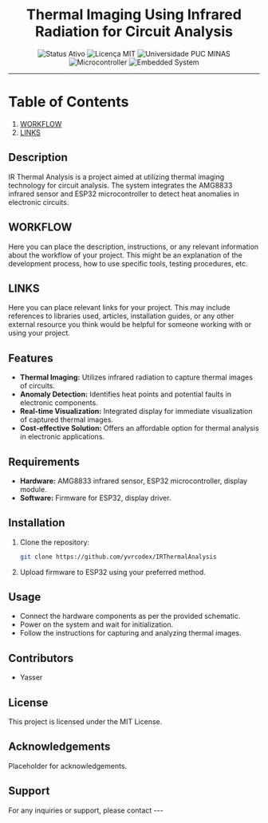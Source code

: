 <h1 align="center">Thermal Imaging Using Infrared Radiation for Circuit Analysis</h1>

<p align="center">
  <img src="https://img.shields.io/badge/Status-Active-4B0082?style=for-the-badge&logo=statuspage&logoColor=white" alt="Status Ativo">
  <img src="https://img.shields.io/badge/License-MIT-blue.svg?style=for-the-badge&logo=mit&logoColor=white" alt="Licença MIT">
  <img src="https://img.shields.io/badge/University-PUC%20MINAS-00599C?style=for-the-badge" alt="Universidade PUC MINAS">
  <img src="https://img.shields.io/badge/Microcontroller-4B0082?style=for-the-badge&logo=microchip&logoColor=white" alt="Microcontroller">
  <img src="https://img.shields.io/badge/Embedded%20System-4B0082?style=for-the-badge&logo=microchip&logoColor=white" alt="Embedded System">
</p>

---

# Table of Contents

1. [WORKFLOW](#workflow)
2. [LINKS](#links)

## Description

IR Thermal Analysis is a project aimed at utilizing thermal imaging technology for circuit analysis. The system integrates the AMG8833 infrared sensor and ESP32 microcontroller to detect heat anomalies in electronic circuits.

## WORKFLOW

Here you can place the description, instructions, or any relevant information about the workflow of your project. This might be an explanation of the development process, how to use specific tools, testing procedures, etc.

## LINKS

Here you can place relevant links for your project. This may include references to libraries used, articles, installation guides, or any other external resource you think would be helpful for someone working with or using your project.

## Features

- **Thermal Imaging:** Utilizes infrared radiation to capture thermal images of circuits.
- **Anomaly Detection:** Identifies heat points and potential faults in electronic components.
- **Real-time Visualization:** Integrated display for immediate visualization of captured thermal images.
- **Cost-effective Solution:** Offers an affordable option for thermal analysis in electronic applications.

## Requirements

- **Hardware:** AMG8833 infrared sensor, ESP32 microcontroller, display module.
- **Software:** Firmware for ESP32, display driver.

## Installation

1. Clone the repository:

   ```bash
   git clone https://github.com/yvrcodex/IRThermalAnalysis
   ```

2. Upload firmware to ESP32 using your preferred method.

## Usage

- Connect the hardware components as per the provided schematic.
- Power on the system and wait for initialization.
- Follow the instructions for capturing and analyzing thermal images.

## Contributors

- Yasser

## License

This project is licensed under the MIT License.

## Acknowledgements

Placeholder for acknowledgements.

## Support

For any inquiries or support, please contact ---
